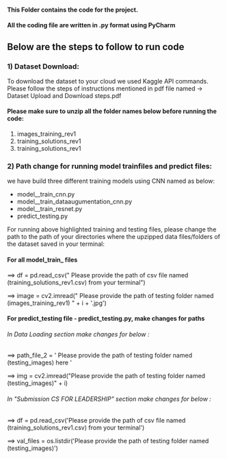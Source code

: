 #### This Folder contains the code for the project.
#### All the coding file are written in .py format using PyCharm

## Below are the steps to follow to run code

### 1) Dataset Download:
To download the dataset to your cloud we used Kaggle API commands.
Please follow the steps of instructions mentioned in pdf file named -> Dataset Upload and Download steps.pdf

#### Please make sure to unzip all the folder names below before running the code:
 1) images_training_rev1
 2) training_solutions_rev1
 3) training_solutions_rev1
 
 ### 2) Path change for running model trainfiles and predict files:
 we have build three different training models using CNN named as below:
  - model__train_cnn.py
  - model__train_dataaugumentation_cnn.py
  - model__train_resnet.py
  - predict_testing.py
  
  For running above highlighted training and testing files, please change the path to the path of your directories where the upzipped     data files/folders of the dataset saved in your terminal:
  
  #### For all model_train_ files 
  ==>  df = pd.read_csv("  Please provide the path of csv file named (training_solutions_rev1.csv) from your terminal") 
  
  ==>  image = cv2.imread(" Please provide the path of testing folder named (images_training_rev1) " + i + '.jpg')
  
  #### For predict_testing file - predict_testing.py, make changes for paths
  ###### In  Data Loading section make changes for below :
  ==>  path_file_2 = ' Please provide the path of testing folder named (testing_images) here '
  
  ==> img = cv2.imread("Please provide the path of testing folder named (testing_images)" + i)
  
  ###### In "Submission CS FOR LEADERSHIP" section make changes for below :
  ==>  df = pd.read_csv('Please provide the path of csv file named (training_solutions_rev1.csv) from your terminal')
  
  ==>  val_files = os.listdir('Please provide the path of testing folder named (testing_images)')
  
  
  
  
